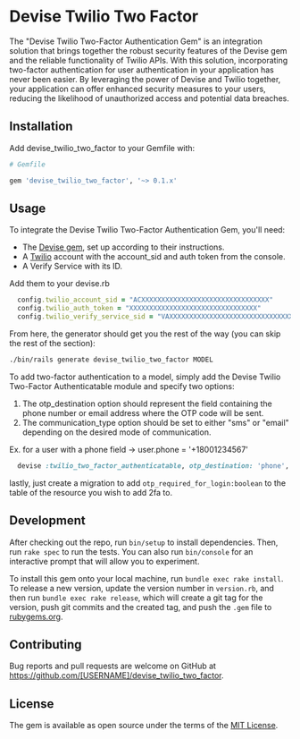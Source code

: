 # Devise Twilio Two Factor

The "Devise Twilio Two-Factor Authentication Gem" is an integration solution that brings together the robust security features of the Devise gem and the reliable functionality of Twilio APIs. With this solution, incorporating two-factor authentication for user authentication in your application has never been easier. By leveraging the power of Devise and Twilio together, your application can offer enhanced security measures to your users, reducing the likelihood of unauthorized access and potential data breaches.

## Installation

Add devise_twilio_two_factor to your Gemfile with:

```ruby
# Gemfile

gem 'devise_twilio_two_factor', '~> 0.1.x'
```

## Usage

To integrate the Devise Twilio Two-Factor Authentication Gem, you'll need:

- The [Devise gem](https://github.com/heartcombo/devise), set up according to their instructions.
- A [Twilio](https://www.twilio.com/try-twilio) account with the account_sid and auth token from the console.
- A Verify Service with its ID.

Add them to your devise.rb
```ruby
  config.twilio_account_sid = "ACXXXXXXXXXXXXXXXXXXXXXXXXXXXXXXXX"
  config.twilio_auth_token = "XXXXXXXXXXXXXXXXXXXXXXXXXXXXXXXX"
  config.twilio_verify_service_sid = "VAXXXXXXXXXXXXXXXXXXXXXXXXXXXXXXXX"
```

From here, the generator should get you the rest of the way (you can skip the rest of the section):
```bash
./bin/rails generate devise_twilio_two_factor MODEL
```

To add two-factor authentication to a model, simply add the Devise Twilio Two-Factor Authenticatable module and specify two options:

1) The otp_destination option should represent the field containing the phone number or email address where the OTP code will be sent.
2) The communication_type option should be set to either "sms" or "email" depending on the desired mode of communication.

Ex. for a user with a phone field -> user.phone = '+18001234567'
```ruby
  devise :twilio_two_factor_authenticatable, otp_destination: 'phone', communication_type: "sms"
```

lastly, just create a migration to add  `otp_required_for_login:boolean` to the table of the resource you wish to add 2fa to.

## Development

After checking out the repo, run `bin/setup` to install dependencies. Then, run `rake spec` to run the tests. You can also run `bin/console` for an interactive prompt that will allow you to experiment.

To install this gem onto your local machine, run `bundle exec rake install`. To release a new version, update the version number in `version.rb`, and then run `bundle exec rake release`, which will create a git tag for the version, push git commits and the created tag, and push the `.gem` file to [rubygems.org](https://rubygems.org).

## Contributing

Bug reports and pull requests are welcome on GitHub at https://github.com/[USERNAME]/devise_twilio_two_factor.

## License

The gem is available as open source under the terms of the [MIT License](https://opensource.org/licenses/MIT).

